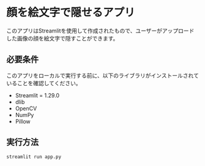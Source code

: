 # 顔を絵文字で隠せるアプリ

このアプリはStreamlitを使用して作成されたもので、ユーザーがアップロードした画像の顔を絵文字で隠すことができます。

## 必要条件

このアプリをローカルで実行する前に、以下のライブラリがインストールされていることを確認してください。

- Streamlit = 1.29.0
- dlib
- OpenCV
- NumPy
- Pillow

## 実行方法
```bash
streamlit run app.py
